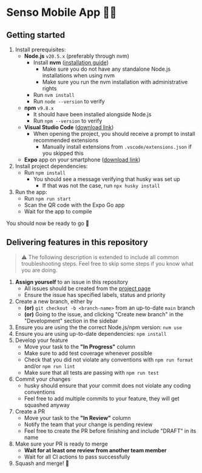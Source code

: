 # Senso Mobile App 👴📱
## Getting started
1. Install prerequisites:
    - **Node.js** `v20.5.x` (preferably through nvm)
        - Install **nvm** ([installation guide](https://github.com/nvm-sh/nvm#installing-and-updating))
            - Make sure you do not have any standalone Node.js installations when using nvm
            - Make sure you run the nvm installation with administrative rights 
        - Run `nvm install`
        - Run `node --version` to verify
    - **npm** `v9.8.x`
        - It should have been installed alongside Node.js
        - Run `npm --version` to verify
    - **Visual Studio Code** ([download link](https://code.visualstudio.com/download))
        - When opening the project, you should receive a prompt to install recommended extensions
            - Manually install extensions from `.vscode/extensions.json` if you skipped this
    - **Expo** app on your smartphone ([download link](https://play.google.com/store/apps/details?id=host.exp.exponent))
2. Install project dependencies:
    - Run `npm install`
        - You should see a message verifying that husky was set up
            - If that was not the case, run `npx husky install`
3. Run the app:
    - Run `npm run start`
    - Scan the QR code with the Expo Go app
    - Wait for the app to compile

You should now be ready to go 🎉

## Delivering features in this repository
> ⚠️ The following description is extended to include all common troubleshooting steps. Feel free to skip some steps if you know what you are doing.

1. **Assign yourself** to an issue in this repository
    - All issues should be created from the [project page](https://github.com/orgs/zpi-2023/projects/1)
    - Ensure the issue has specified labels, status and priority
2. Create a new branch, either by
    - **(or)** `git checkout -b <branch-name>` from an up-to-date `main` branch
    - **(or)** Going to the issue, and clicking "Create new branch" in the "Development" section in the sidebar
3. Ensure you are using the the correct Node.js/npm version: `nvm use`
4. Ensure you are using up-to-date dependencies: `npm install`
5. Develop your feature
    - Move your task to the **"In Progress"** column
    - Make sure to add test coverage whenever possible
    - Check that you did not violate any conventions with `npm run format` and/or `npm run lint`
    - Make sure that all tests are passing with `npm run test`
6. Commit your changes
    - husky should ensure that your commit does not violate any coding conventions
    - Feel free to add multiple commits to your feature, they will get squashed anyway
7. Create a PR
    - Move your task to the **"In Review"** column
    - Notify the team that your change is pending review
    - Feel free to create the PR before finishing and include "DRAFT" in its name
8. Make sure your PR is ready to merge
    - **Wait for at least one review from another team member**
    - Wait for all CI actions to pass successfully
9. Squash and merge! 🚀
